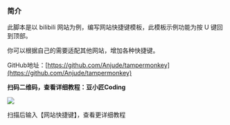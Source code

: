 ### 简介

此脚本是以 bilibili 网站为例，编写网站快捷键模板，此模板示例功能为按 U 键回到顶部。

你可以根据自己的需要适配其他网站，增加各种快捷键。

GitHub地址：[https://github.com/Anjude/tampermonkey](https://github.com/Anjude/tampermonkey)

**扫码二维码，查看详细教程：豆小匠Coding**

![](https://gitee.com/anjude/public-resource/raw/md-img/20211118174149.jpeg)

扫描后输入【网站快捷键】，查看更详细教程


